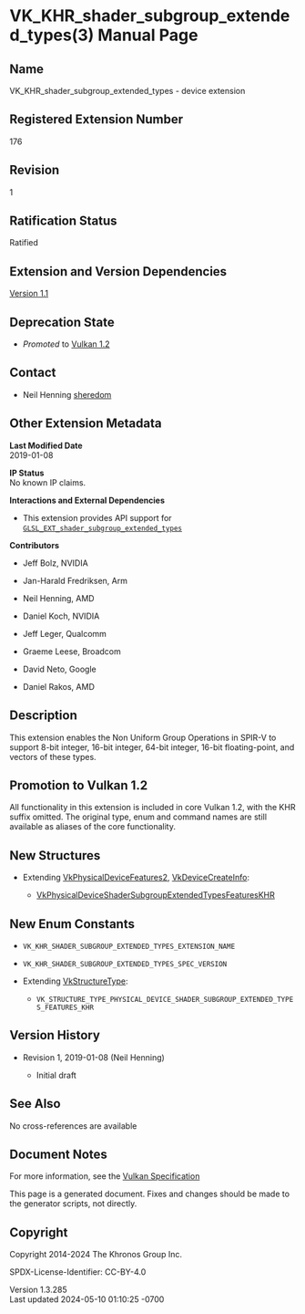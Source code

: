 # VK_KHR_shader_subgroup_extended_types(3) Manual Page

## Name

VK_KHR_shader_subgroup_extended_types - device extension



## <a href="#_registered_extension_number" class="anchor"></a>Registered Extension Number

176

## <a href="#_revision" class="anchor"></a>Revision

1

## <a href="#_ratification_status" class="anchor"></a>Ratification Status

Ratified

## <a href="#_extension_and_version_dependencies" class="anchor"></a>Extension and Version Dependencies

[Version 1.1](#versions-1.1)  

## <a href="#_deprecation_state" class="anchor"></a>Deprecation State

- *Promoted* to <a
  href="https://registry.khronos.org/vulkan/specs/1.3-extensions/html/vkspec.html#versions-1.2-promotions"
  target="_blank" rel="noopener">Vulkan 1.2</a>

## <a href="#_contact" class="anchor"></a>Contact

- Neil Henning <a
  href="https://github.com/KhronosGroup/Vulkan-Docs/issues/new?body=%5BVK_KHR_shader_subgroup_extended_types%5D%20@sheredom%0A*Here%20describe%20the%20issue%20or%20question%20you%20have%20about%20the%20VK_KHR_shader_subgroup_extended_types%20extension*"
  target="_blank" rel="nofollow noopener"><em></em>sheredom</a>

## <a href="#_other_extension_metadata" class="anchor"></a>Other Extension Metadata

**Last Modified Date**  
2019-01-08

**IP Status**  
No known IP claims.

**Interactions and External Dependencies**  
- This extension provides API support for
  [`GLSL_EXT_shader_subgroup_extended_types`](https://github.com/KhronosGroup/GLSL/blob/main/extensions/ext/GLSL_EXT_shader_subgroup_extended_types.txt)

**Contributors**  
- Jeff Bolz, NVIDIA

- Jan-Harald Fredriksen, Arm

- Neil Henning, AMD

- Daniel Koch, NVIDIA

- Jeff Leger, Qualcomm

- Graeme Leese, Broadcom

- David Neto, Google

- Daniel Rakos, AMD

## <a href="#_description" class="anchor"></a>Description

This extension enables the Non Uniform Group Operations in SPIR-V to
support 8-bit integer, 16-bit integer, 64-bit integer, 16-bit
floating-point, and vectors of these types.

## <a href="#_promotion_to_vulkan_1_2" class="anchor"></a>Promotion to Vulkan 1.2

All functionality in this extension is included in core Vulkan 1.2, with
the KHR suffix omitted. The original type, enum and command names are
still available as aliases of the core functionality.

## <a href="#_new_structures" class="anchor"></a>New Structures

- Extending [VkPhysicalDeviceFeatures2](https://registry.khronos.org/vulkan/specs/1.3-extensions/man/html/VkPhysicalDeviceFeatures2.html),
  [VkDeviceCreateInfo](https://registry.khronos.org/vulkan/specs/1.3-extensions/man/html/VkDeviceCreateInfo.html):

  - [VkPhysicalDeviceShaderSubgroupExtendedTypesFeaturesKHR](https://registry.khronos.org/vulkan/specs/1.3-extensions/man/html/VkPhysicalDeviceShaderSubgroupExtendedTypesFeaturesKHR.html)

## <a href="#_new_enum_constants" class="anchor"></a>New Enum Constants

- `VK_KHR_SHADER_SUBGROUP_EXTENDED_TYPES_EXTENSION_NAME`

- `VK_KHR_SHADER_SUBGROUP_EXTENDED_TYPES_SPEC_VERSION`

- Extending [VkStructureType](https://registry.khronos.org/vulkan/specs/1.3-extensions/man/html/VkStructureType.html):

  - `VK_STRUCTURE_TYPE_PHYSICAL_DEVICE_SHADER_SUBGROUP_EXTENDED_TYPES_FEATURES_KHR`

## <a href="#_version_history" class="anchor"></a>Version History

- Revision 1, 2019-01-08 (Neil Henning)

  - Initial draft

## <a href="#_see_also" class="anchor"></a>See Also

No cross-references are available

## <a href="#_document_notes" class="anchor"></a>Document Notes

For more information, see the <a
href="https://registry.khronos.org/vulkan/specs/1.3-extensions/html/vkspec.html#VK_KHR_shader_subgroup_extended_types"
target="_blank" rel="noopener">Vulkan Specification</a>

This page is a generated document. Fixes and changes should be made to
the generator scripts, not directly.

## <a href="#_copyright" class="anchor"></a>Copyright

Copyright 2014-2024 The Khronos Group Inc.

SPDX-License-Identifier: CC-BY-4.0

Version 1.3.285  
Last updated 2024-05-10 01:10:25 -0700
